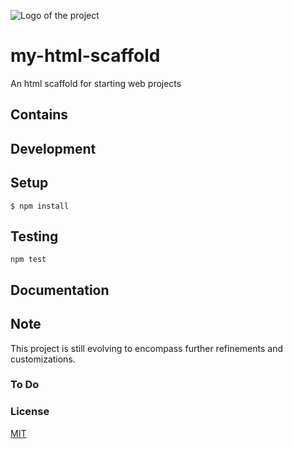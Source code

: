 ![Logo of the project](./images/logo.sample.png)

# my-html-scaffold

An html scaffold for starting web projects

## Contains

## Development

## Setup

```
$ npm install
```

## Testing

```
npm test
```

## Documentation

## Note

This project is still evolving to encompass further refinements and customizations.

### To Do

### License

[MIT](LICENSE.md)
